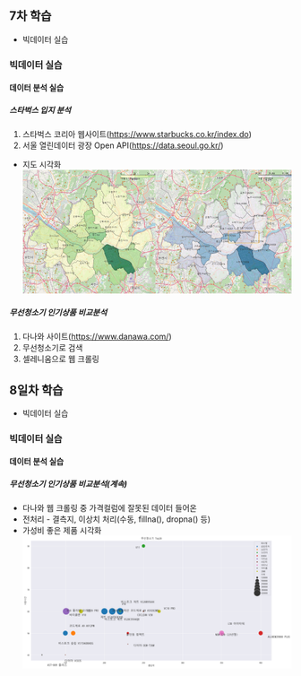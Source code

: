 ## 7차 학습
- 빅데이터 실습

### 빅데이터 실습
#### 데이터 분석 실습


##### 스타벅스 입지 분석
1. 스타벅스 코리아 웹사이트(https://www.starbucks.co.kr/index.do)
2. 서울 열린데이터 광장 Open API(https://data.seoul.go.kr/)

- 지도 시각화 
    ![매장수사업채비교](https://raw.githubusercontent.com/GangGnagGnag/bigdata-analysis-2024/main/images/ba010.png)

##### 무선청소기 인기상품 비교분석
1. 다나와 사이트(https://www.danawa.com/)
2. 무선청소기로 검색
3. 셀레니움으로 웹 크롤링


## 8일차 학습
- 빅데이터 실습

### 빅데이터 실습
#### 데이터 분석 실습

##### 무선청소기 인기상품 비교분석(계속)
- 다나와 웹 크롤링 중 가격컬럼에 잘못된 데이터 들어온 
- 전처리
      - 결측지, 이상치 처리(수동, fillna(), dropna() 등)
- 가성비 좋은 제품 시각화
    ![시각화](https://raw.githubusercontent.com/GangGnagGnag/bigdata-analysis-2024/main/images/ba011.png)

